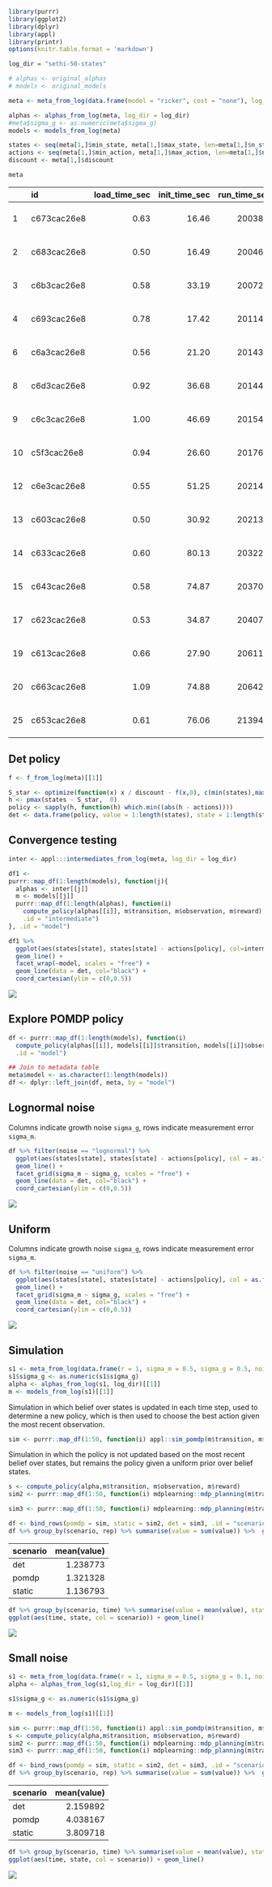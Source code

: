 

```r
library(purrr)
library(ggplot2)
library(dplyr)
library(appl)
library(printr)
options(knitr.table.format = 'markdown')
```



```r
log_dir = "sethi-50-states"

# alphas <- original_alphas
# models <- original_models

meta <- meta_from_log(data.frame(model = "ricker", cost = "none"), log_dir = log_dir)

alphas <- alphas_from_log(meta, log_dir = log_dir)
#meta$sigma_g <- as.numeric(meta$sigma_g)
models <- models_from_log(meta)

states <- seq(meta[1,]$min_state, meta[1,]$max_state, len=meta[1,]$n_states)
actions <- seq(meta[1,]$min_action, meta[1,]$max_action, len=meta[1,]$n_action)
discount <- meta[1,]$discount

meta
```



|   |id          | load_time_sec| init_time_sec| run_time_sec| final_precision|end_condition          | n_states| n_obs| n_actions| discount|date                |   r| sigma_m| sigma_g|noise     |    K|  C|model  | precision| timeout| timeInterval| max_state| max_obs| max_action| min_state| min_obs| min_action|cost | beta|
|:--|:-----------|-------------:|-------------:|------------:|---------------:|:----------------------|--------:|-----:|---------:|--------:|:-------------------|---:|-------:|-------:|:---------|----:|--:|:------|---------:|-------:|------------:|---------:|-------:|----------:|---------:|-------:|----------:|:----|----:|
|1  |c673cac26e8 |          0.63|         16.46|      20038.0|       0.0000345|Preset timeout reached |       50|    50|        50|     0.95|2016-10-10 09:05:42 | 0.5|     0.1|     0.1|uniform   | 0.66| NA|ricker |     1e-07|   20000|         5000|         1|       1|          1|         0|       0|          0|none |   NA|
|2  |c683cac26e8 |          0.50|         16.49|      20046.8|       0.0024503|Preset timeout reached |       50|    50|        50|     0.95|2016-10-10 09:05:50 | 1.0|     0.1|     0.1|uniform   | 0.66| NA|ricker |     1e-07|   20000|         5000|         1|       1|          1|         0|       0|          0|none |   NA|
|3  |c6b3cac26e8 |          0.58|         33.19|      20072.9|       0.0000081|Preset timeout reached |       50|    50|        50|     0.95|2016-10-10 09:06:09 | 0.5|     0.1|     0.5|uniform   | 0.66| NA|ricker |     1e-07|   20000|         5000|         1|       1|          1|         0|       0|          0|none |   NA|
|4  |c693cac26e8 |          0.78|         17.42|      20114.8|       0.0400375|Preset timeout reached |       50|    50|        50|     0.95|2016-10-10 09:06:55 | 0.5|     0.5|     0.1|uniform   | 0.66| NA|ricker |     1e-07|   20000|         5000|         1|       1|          1|         0|       0|          0|none |   NA|
|6  |c6a3cac26e8 |          0.56|         21.20|      20143.7|       0.1518690|Preset timeout reached |       50|    50|        50|     0.95|2016-10-10 09:07:21 | 1.0|     0.5|     0.1|uniform   | 0.66| NA|ricker |     1e-07|   20000|         5000|         1|       1|          1|         0|       0|          0|none |   NA|
|8  |c6d3cac26e8 |          0.92|         36.68|      20144.8|       0.0230153|Preset timeout reached |       50|    50|        50|     0.95|2016-10-10 09:07:28 | 0.5|     0.5|     0.5|uniform   | 0.66| NA|ricker |     1e-07|   20000|         5000|         1|       1|          1|         0|       0|          0|none |   NA|
|9  |c6c3cac26e8 |          1.00|         46.69|      20154.0|       0.0004433|Preset timeout reached |       50|    50|        50|     0.95|2016-10-10 09:07:33 | 1.0|     0.1|     0.5|uniform   | 0.66| NA|ricker |     1e-07|   20000|         5000|         1|       1|          1|         0|       0|          0|none |   NA|
|10 |c5f3cac26e8 |          0.94|         26.60|      20176.0|       0.0013190|Preset timeout reached |       50|    50|        50|     0.95|2016-10-10 09:08:02 | 0.5|     0.1|     0.1|lognormal | 0.66| NA|ricker |     1e-07|   20000|         5000|         1|       1|          1|         0|       0|          0|none |   NA|
|12 |c6e3cac26e8 |          0.55|         51.25|      20214.9|       0.0736340|Preset timeout reached |       50|    50|        50|     0.95|2016-10-10 09:08:35 | 1.0|     0.5|     0.5|uniform   | 0.66| NA|ricker |     1e-07|   20000|         5000|         1|       1|          1|         0|       0|          0|none |   NA|
|13 |c603cac26e8 |          0.50|         30.92|      20213.7|       0.0046996|Preset timeout reached |       50|    50|        50|     0.95|2016-10-10 09:08:36 | 1.0|     0.1|     0.1|lognormal | 0.66| NA|ricker |     1e-07|   20000|         5000|         1|       1|          1|         0|       0|          0|none |   NA|
|14 |c633cac26e8 |          0.60|         80.13|      20322.1|       0.0000327|Preset timeout reached |       50|    50|        50|     0.95|2016-10-10 09:10:19 | 0.5|     0.1|     0.5|lognormal | 0.66| NA|ricker |     1e-07|   20000|         5000|         1|       1|          1|         0|       0|          0|none |   NA|
|15 |c643cac26e8 |          0.58|         74.87|      20370.2|       0.0002617|Preset timeout reached |       50|    50|        50|     0.95|2016-10-10 09:11:10 | 1.0|     0.1|     0.5|lognormal | 0.66| NA|ricker |     1e-07|   20000|         5000|         1|       1|          1|         0|       0|          0|none |   NA|
|17 |c623cac26e8 |          0.53|         34.87|      20407.4|       0.2403810|Preset timeout reached |       50|    50|        50|     0.95|2016-10-10 09:11:52 | 1.0|     0.5|     0.1|lognormal | 0.66| NA|ricker |     1e-07|   20000|         5000|         1|       1|          1|         0|       0|          0|none |   NA|
|19 |c613cac26e8 |          0.66|         27.90|      20611.2|       0.0730887|Preset timeout reached |       50|    50|        50|     0.95|2016-10-10 09:15:13 | 0.5|     0.5|     0.1|lognormal | 0.66| NA|ricker |     1e-07|   20000|         5000|         1|       1|          1|         0|       0|          0|none |   NA|
|20 |c663cac26e8 |          1.09|         74.88|      20642.7|       0.2498110|Preset timeout reached |       50|    50|        50|     0.95|2016-10-10 09:15:47 | 1.0|     0.5|     0.5|lognormal | 0.66| NA|ricker |     1e-07|   20000|         5000|         1|       1|          1|         0|       0|          0|none |   NA|
|25 |c653cac26e8 |          0.61|         76.06|      21394.2|       0.1135120|Preset timeout reached |       50|    50|        50|     0.95|2016-10-10 09:28:19 | 0.5|     0.5|     0.5|lognormal | 0.66| NA|ricker |     1e-07|   20000|         5000|         1|       1|          1|         0|       0|          0|none |   NA|


## Det policy


```r
f <- f_from_log(meta)[[1]]

S_star <- optimize(function(x) x / discount - f(x,0), c(min(states),max(states)))$minimum
h <- pmax(states - S_star,  0)
policy <- sapply(h, function(h) which.min((abs(h - actions))))
det <- data.frame(policy, value = 1:length(states), state = 1:length(states))
```


## Convergence testing


```r
inter <- appl:::intermediates_from_log(meta, log_dir = log_dir)

df1 <- 
purrr::map_df(1:length(models), function(j){
  alphas <- inter[[j]]
  m <- models[[j]]
  purrr::map_df(1:length(alphas), function(i)
    compute_policy(alphas[[i]], m$transition, m$observation, m$reward),
    .id = "intermediate") 
}, .id = "model")

df1 %>% 
  ggplot(aes(states[state], states[state] - actions[policy], col=intermediate)) + 
  geom_line() + 
  facet_wrap(~model, scales = "free") + 
  geom_line(data = det, col="black") + 
  coord_cartesian(ylim = c(0,0.5))
```

![](sethi-results_files/figure-html/unnamed-chunk-4-1.png)<!-- -->

## Explore POMDP policy



```r
df <- purrr::map_df(1:length(models), function(i)
  compute_policy(alphas[[i]], models[[i]]$transition, models[[i]]$observation, models[[i]]$reward),
  .id = "model")

## Join to metadata table
meta$model <- as.character(1:length(models))
df <- dplyr::left_join(df, meta, by = "model")
```

## Lognormal noise

Columns indicate growth noise `sigma_g`, rows indicate measurement error `sigma_m`.


```r
df %>% filter(noise == "lognormal") %>% 
  ggplot(aes(states[state], states[state] - actions[policy], col = as.factor(r))) +
  geom_line() +
  facet_grid(sigma_m ~ sigma_g, scales = "free") +
  geom_line(data = det, col="black") + 
  coord_cartesian(ylim = c(0,0.5))
```

![](sethi-results_files/figure-html/unnamed-chunk-6-1.png)<!-- -->

## Uniform

Columns indicate growth noise `sigma_g`, rows indicate measurement error `sigma_m`.


```r
df %>% filter(noise == "uniform") %>% 
  ggplot(aes(states[state], states[state] - actions[policy], col = as.factor(r))) +
  geom_line() +
  facet_grid(sigma_m ~ sigma_g, scales = "free") +
  geom_line(data = det, col="black") + 
  coord_cartesian(ylim = c(0,0.5))
```

![](sethi-results_files/figure-html/unnamed-chunk-7-1.png)<!-- -->



## Simulation


```r
s1 <- meta_from_log(data.frame(r = 1, sigma_m = 0.5, sigma_g = 0.5, noise = "lognormal"), log_dir = log_dir)
s1$sigma_g <- as.numeric(s1$sigma_g)
alpha <- alphas_from_log(s1, log_dir)[[1]]
m <- models_from_log(s1)[[1]]
```

Simulation in which belief over states is updated in each time step, used to determine a new policy, which is then used to choose the best action given the most recent observation.


```r
sim <- purrr::map_df(1:50, function(i) appl::sim_pomdp(m$transition, m$observation, m$reward, discount, x0 = 50, Tmax = 100, alpha = alpha)$df, .id = "rep")
```


Simulation in which the policy is not updated based on the most recent belief over states, but remains the policy given a uniform prior over belief states. 


```r
s <- compute_policy(alpha,m$transition, m$observation, m$reward)
sim2 <- purrr::map_df(1:50, function(i) mdplearning::mdp_planning(m$transition, m$reward, discount, x0 = 50, Tmax = 100, observation = m$observation, policy = s$policy), .id = "rep")
```




```r
sim3 <- purrr::map_df(1:50, function(i) mdplearning::mdp_planning(m$transition, m$reward, discount, x0 = 50, Tmax = 100, observation = m$observation, policy = det$policy), .id = "rep")
```



```r
df <- bind_rows(pomdp = sim, static = sim2, det = sim3, .id = "scenario")
df %>% group_by(scenario, rep) %>% summarise(value = sum(value)) %>%  group_by(scenario) %>% summarise(mean(value))
```



|scenario | mean(value)|
|:--------|-----------:|
|det      |    1.238773|
|pomdp    |    1.321328|
|static   |    1.136793|

```r
df %>% group_by(scenario, time) %>% summarise(value = mean(value), state = mean(state)) %>%
ggplot(aes(time, state, col = scenario)) + geom_line()
```

![](sethi-results_files/figure-html/unnamed-chunk-12-1.png)<!-- -->


## Small noise



```r
s1 <- meta_from_log(data.frame(r = 1, sigma_m = 0.5, sigma_g = 0.1, noise = "lognormal"),log_dir = log_dir)
alpha <- alphas_from_log(s1,log_dir = log_dir)[[1]]

s1$sigma_g <- as.numeric(s1$sigma_g)

m <- models_from_log(s1)[[1]]

sim <- purrr::map_df(1:50, function(i) appl::sim_pomdp(m$transition, m$observation, m$reward, discount, x0 = 50, Tmax = 100, alpha = alpha)$df, .id = "rep")
s <- compute_policy(alpha,m$transition, m$observation, m$reward)
sim2 <- purrr::map_df(1:50, function(i) mdplearning::mdp_planning(m$transition, m$reward, discount, x0 = 50, Tmax = 100, observation = m$observation, policy = s$policy), .id = "rep")
sim3 <- purrr::map_df(1:50, function(i) mdplearning::mdp_planning(m$transition, m$reward, discount, x0 = 50, Tmax = 100, observation = m$observation, policy = det$policy), .id = "rep")

df <- bind_rows(pomdp = sim, static = sim2, det = sim3, .id = "scenario")
df %>% group_by(scenario, rep) %>% summarise(value = sum(value)) %>%  group_by(scenario) %>% summarise(mean(value))
```



|scenario | mean(value)|
|:--------|-----------:|
|det      |    2.159892|
|pomdp    |    4.038167|
|static   |    3.809718|

```r
df %>% group_by(scenario, time) %>% summarise(value = mean(value), state = mean(state)) %>%
ggplot(aes(time, state, col = scenario)) + geom_line()
```

![](sethi-results_files/figure-html/unnamed-chunk-13-1.png)<!-- -->

